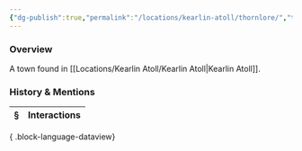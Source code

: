 ```yaml
---
{"dg-publish":true,"permalink":"/locations/kearlin-atoll/thornlore/","tags":["Undiscovered"],"updated":"2025-06-11T21:45:24.266+01:00"}
---
```



### Overview
A town found in [[Locations/Kearlin Atoll/Kearlin Atoll\|Kearlin Atoll]].

### History & Mentions
| § | Interactions |
| - | ------------ |

{ .block-language-dataview}